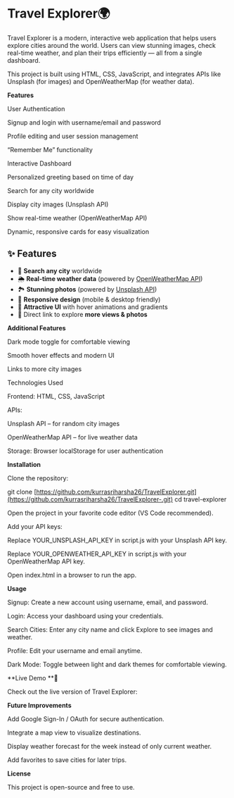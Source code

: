 # Travel Explorer🌍

Travel Explorer is a modern, interactive web application that helps users explore cities around the world. Users can view stunning images, check real-time weather, and plan their trips efficiently — all from a single dashboard.

This project is built using HTML, CSS, JavaScript, and integrates APIs like Unsplash (for images) and OpenWeatherMap (for weather data).

**Features**

User Authentication

Signup and login with username/email and password

Profile editing and user session management

“Remember Me” functionality

Interactive Dashboard

Personalized greeting based on time of day

Search for any city worldwide

Display city images (Unsplash API)

Show real-time weather (OpenWeatherMap API)

Dynamic, responsive cards for easy visualization
## ✨ Features
- 🔎 **Search any city** worldwide
- 🌦️ **Real-time weather data** (powered by [OpenWeatherMap API](https://openweathermap.org/))
- 🏞️ **Stunning photos** (powered by [Unsplash API](https://unsplash.com/developers))
- 📱 **Responsive design** (mobile & desktop friendly)
- 🎨 **Attractive UI** with hover animations and gradients
- 📌 Direct link to explore **more views & photos**

**Additional Features**

Dark mode toggle for comfortable viewing

Smooth hover effects and modern UI

Links to more city images

Technologies Used

Frontend: HTML, CSS, JavaScript

APIs:

Unsplash API
 – for random city images

OpenWeatherMap API
 – for live weather data

Storage: Browser localStorage for user authentication

**Installation**

Clone the repository:

git clone [https://github.com/kurrasriharsha26/TravelExplorer.git](https://github.com/kurrasriharsha26/TravelExplorer-.git)
cd travel-explorer


Open the project in your favorite code editor (VS Code recommended).

Add your API keys:

Replace YOUR_UNSPLASH_API_KEY in script.js with your Unsplash API key.

Replace YOUR_OPENWEATHER_API_KEY in script.js with your OpenWeatherMap API key.

Open index.html in a browser to run the app.

**Usage**

Signup: Create a new account using username, email, and password.

Login: Access your dashboard using your credentials.

Search Cities: Enter any city name and click Explore to see images and weather.

Profile: Edit your username and email anytime.

Dark Mode: Toggle between light and dark themes for comfortable viewing.

**Live Demo **🚀

Check out the live version of Travel Explorer:


**Future Improvements**

Add Google Sign-In / OAuth for secure authentication.

Integrate a map view to visualize destinations.

Display weather forecast for the week instead of only current weather.

Add favorites to save cities for later trips.

**License**

This project is open-source and free to use.


